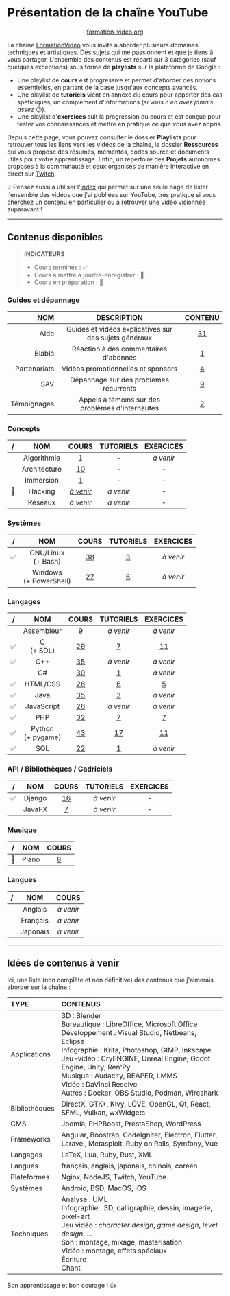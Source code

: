 # Présentation de la chaîne YouTube

<p align="center">
	<img src="https://formation-video.org/public/img/logo.png" alt=""><br>
	<a href="https://formation-video.org">formation-video.org</a>
</p>

La chaîne [FormationVidéo](https://www.youtube.com/formationvideo8) vous invite à aborder plusieurs domaines techniques et artistiques. Des sujets qui me passionnent et que je tiens à vous partager. L'ensemble des contenus est réparti sur 3 catégories (sauf quelques exceptions) sous forme de **playlists** sur la plateforme de Google :

+ Une playlist de **cours** est progressive et permet d'aborder des notions essentielles, en partant de la base jusqu'aux concepts avancés.
+ Une playlist de **tutoriels** vient en annexe du cours pour apporter des cas spéficiques, un complément d'informations (_si vous n'en avez jamais assez_ 😉).
+ Une playlist d'**exercices** suit la progression du cours et est conçue pour tester vos connaissances et mettre en pratique ce que vous avez appris.

Depuis cette page, vous pouvez consulter le dossier **Playlists** pour retrouver tous les liens vers les vidéos de la chaîne, le dossier **Ressources** qui vous propose des résumés, mémentos, codes source et documents utiles pour votre apprentissage. Enfin, un répertoire des **Projets** autonomes proposés à la communauté et ceux organisés de manière interactive en direct sur [Twitch](https://www.twitch.tv/jachampagne).

💡 Pensez aussi à utiliser l'[index](Index.md) qui permet sur une seule page de lister l'ensemble des vidéos que j'ai publiées sur YouTube, très pratique si vous cherchez un contenu en particulier ou à retrouver une vidéo visionnée auparavant !

---

## Contenus disponibles

> **INDICATEURS**
> + Cours terminés : ✅
> + Cours à mettre à jour/ré-enregistrer : 🔁
> + Cours en préparation : 🚧

### Guides et dépannage

|NOM|DESCRIPTION|CONTENU|
|--:|:--:|:--:|
|Aide|Guides et vidéos explicatives sur des sujets généraux|[31](Playlists/aide.md)|
|Blabla|Réaction à des commentaires d'abonnés|[1](Playlists/blabla.md)|
|Partenariats|Vidéos promotionnelles et sponsors|[4](Playlists/partenariats.md)|
|SAV|Dépannage sur des problèmes récurrents|[9](Playlists/sav.md)|
|Témoignages|Appels à témoins sur des problèmes d'internautes|[2](Playlists/temoignages.md)|

### Concepts

|/|NOM|COURS|TUTORIELS|EXERCICES|
|:--:|:--:|:--:|:--:|:--:|
||Algorithmie|[1](Playlists/algorithmie-cours.md)|-|_à venir_|
||Architecture|[10](Playlists/architecture.md)|-|-|
||Immersion|[1](Playlists/immersion.md)|-|-|
|🚧|Hacking|[_à venir_](https://jasonchampagne.fr/static/faq-youtube.html)|_à venir_|-|
||Réseaux|_à venir_|_à venir_|-|

### Systèmes

|/|NOM|COURS|TUTORIELS|EXERCICES|
|:--:|:--:|:--:|:--:|:--:|
|✅|GNU/Linux<br>(+ Bash)|[38](Playlists/gnu-linux-cours.md)|[3](Playlists/gnu-linux-tutoriels.md)|_à venir_|
||Windows<br>(+ PowerShell)|[27](Playlists/windows-cours.md)|[6](Playlists/windows-tutoriels.md)|_à venir_|

### Langages

|/|NOM|COURS|TUTORIELS|EXERCICES|
|:--:|:--:|:--:|:--:|:--:|
||Assembleur|[9](Playlists/assembleur-cours.md)|_à venir_|_à venir_|
|✅|C<br>(+ SDL)|[29](Playlists/c-cours.md)|[7](Playlists/c-tutoriels.md)|[11](Playlists/c-exercices.md)|
|✅|C++|[35](Playlists/cpp-cours.md)|_à venir_|_à venir_|
||C#|[30](Playlists/csharp-cours.md)|[1](Playlists/csharp-tutoriels.md)|_à venir_|
|✅|HTML/CSS|[26](Playlists/html-css-cours.md)|[6](Playlists/html-css-tutoriels.md)|[5](Playlists/html-css-exercices.md)|
|✅|Java|[35](Playlists/java-cours.md)|[3](Playlists/java-tutoriels.md)|_à venir_|
|✅|JavaScript|[26](Playlists/javascript-cours.md)|_à venir_|_à venir_|
|✅|PHP|[32](Playlists/php-cours.md)|[7](Playlists/php-tutoriels.md)|[7](Playlists/php-exercices.md)|
|✅|Python<br>(+ pygame)|[43](Playlists/python-cours.md)|[17](Playlists/python-tutoriels.md)|[11](Playlists/python-exercices.md)|
|✅|SQL|[22](Playlists/sql-cours.md)|[1](Playlists/sql-tutoriels.md)|_à venir_|

### API / Bibliothèques / Cadriciels

|/|NOM|COURS|TUTORIELS|EXERCICES|
|:--:|:--:|:--:|:--:|:--:|
|✅|Django|[16](Playlists/django-cours.md)|_à venir_|-|
||JavaFX|[7](Playlists/javafx-cours.md)|_à venir_|-|

### Musique

|/|NOM|COURS|
|:--:|:--:|:--:|
|🔁|Piano|[8](Playlists/piano-cours.md)|

### Langues

|/|NOM|COURS|
|:--:|:--:|:--:|
||Anglais|_à venir_|
||Français|_à venir_|
||Japonais|_à venir_|

---

## Idées de contenus à venir

Ici, une liste (non complète et non définitive) des contenus que j'aimerais aborder sur la chaîne :

|TYPE|CONTENUS|
|:--|:--|
|Applications|3D : Blender<br>Bureautique : LibreOffice, Microsoft Office<br>Développement : Visual Studio, Netbeans, Eclipse<br>Infographie : Krita, Photoshop, GIMP, Inkscape<br>Jeu-vidéo : CryENGINE, Unreal Engine, Godot Engine, Unity, Ren'Py<br>Musique : Audacity, REAPER, LMMS<br>Vidéo : DaVinci Resolve<br>Autres : Docker, OBS Studio, Podman, Wireshark|
|Bibliothèques|DirectX, GTK+, Kivy, LÖVE, OpenGL, Qt, React, SFML, Vulkan, wxWidgets|
|CMS|Joomla, PHPBoost, PrestaShop, WordPress|
|Frameworks|Angular, Boostrap, CodeIgniter, Electron, Flutter, Laravel, Metasploit, Ruby on Rails, Symfony, Vue|
|Langages|LaTeX, Lua, Ruby, Rust, XML|
|Langues|français, anglais, japonais, chinois, coréen|
|Plateformes|Nginx, NodeJS, Twitch, YouTube|
|Systèmes|Android, BSD, MacOS, iOS|
|Techniques|Analyse : UML<br>Infographie : 3D, calligraphie, dessin, imagerie, pixel-art<br>Jeu vidéo : _character design_, _game design_, _level design_, ...<br>Son : montage, mixage, masterisation<br>Vidéo : montage, effets spéciaux<br>Écriture<br>Chant|

Bon apprentissage et bon courage ! 👍
